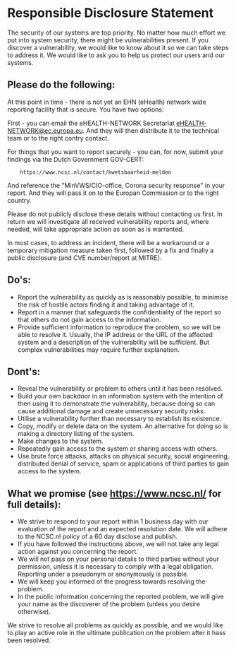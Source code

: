 # Responsible Disclosure Statement

The security of our systems are top priority. No matter how much effort we put into system security, there might be vulnerabilities present. If you discover a vulnerability, we would like to know about it so we can take steps to address it. We would like to ask you to help us protect our users and our systems.

## Please do the following:

At this point in time - there is not yet an EHN (eHealth) network wide reporting facility that is secure. You have two options:

First - you can email the eHEALTH-NETWORK Secretariat <eHEALTH-NETWORK@ec.europa.eu>. And they will then distribute it to the technical team or to the right contry contact.

For things that you want to report securely - you can, for now, submit your findings via the Dutch Government GOV-CERT:

        https://www.ncsc.nl/contact/kwetsbaarheid-melden

And reference the "MinVWS/CIO-office, Corona security response" in your report. And they will pass it on to the Europan Commission or to the right country.

Please do not publicly disclose these details without contacting us first. In return we will investigate all received vulnerability reports and, where needed, will take appropriate action as soon as is warranted. 

In most cases, to address an incident, there will be a workaround or a temporary mitigation measure taken first, followed by a fix and finally a public disclosure (and CVE number/report at MITRE).

## Do's:

- Report the vulnerability as quickly as is reasonably possible, to minimise the risk of hostile actors finding it and taking advantage of it.
- Report in a manner that safeguards the confidentiality of the report so that others do not gain access to the information.
- Provide sufficient information to reproduce the problem, so we will be able to resolve it. Usually, the IP address or the URL of the affected system and a description of the vulnerability will be sufficient. But complex vulnerabilities may require further explanation.

## Dont's:

- Reveal the vulnerability or problem to others until it has been resolved.
- Build your own backdoor in an information system with the intention of then using it to demonstrate the vulnerability, because doing so can cause additional damage and create unnecessary security risks.
- Utilise a vulnerability further than necessary to establish its existence.
- Copy, modify or delete data on the system. An alternative for doing so is making a directory listing of the system.
- Make changes to the system.
- Repeatedly gain access to the system or sharing access with others.
- Use brute force attacks, attacks on physical security, social engineering, distributed denial of service, spam or applications of third parties to gain access to the system.

## What we promise (see https://www.ncsc.nl/ for full details):

- We strive to respond to your report within 1 business day with our evaluation of the report and an expected resolution date. We will adhere to the NCSC.nl policy of a 60 day disclose and publish. 
- If you have followed the instructions above, we will not take any legal action against you concerning the report.
- We will not pass on your personal details to third parties without your permission, unless it is necessary to comply with a legal obligation. Reporting under a pseudonym or anonymously is possible.
- We will keep you informed of the progress towards resolving the problem.
- In the public information concerning the reported problem, we will give your name as the discoverer of the problem (unless you desire otherwise).

We strive to resolve all problems as quickly as possible, and we would like to play an active role in the ultimate publication on the problem after it hass been resolved.
